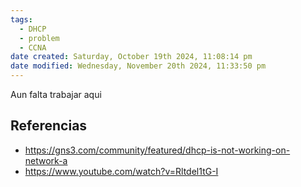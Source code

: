 ```yaml
---
tags:
  - DHCP
  - problem
  - CCNA
date created: Saturday, October 19th 2024, 11:08:14 pm
date modified: Wednesday, November 20th 2024, 11:33:50 pm
---
```


Aun falta trabajar aqui

## Referencias

- https://gns3.com/community/featured/dhcp-is-not-working-on-network-a
- https://www.youtube.com/watch?v=Rltdel1tG-I
